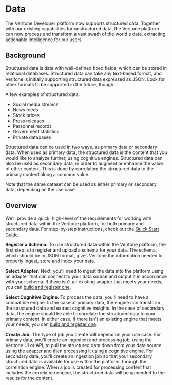 # Data

The Veritone Developer platform now supports structured data. Together with our existing capabilities for unstructured data, the Veritone platform can now process and transform a vast swath of the world's data, extracting actionable intelligence for our users.

## Background

Structured data is data with well-defined fixed fields, which can be stored in relational databases. Structured data can take any text-based format, and Veritone is initially supporting structured data expressed as JSON. Look for other formats to be supported in the future, though.

A few examples of structured data:
* Social media streams
* News feeds
* Stock prices
* Press releases
* Personnel records
* Government statistics
* Private databases

Structured data can be used in two ways, as primary data or secondary data. When used as primary data, the structured data is the content that you would like to analyze further, using cognitive engines. Structured data can also be used as secondary data, in order to augment or enhance the value of other content. This is done by correlating the structured data to the primary content along a common value.

Note that the same dataset can be used as either primary or secondary data, depending on the use case.


## Overview

We'll provide a quick, high-level of the requirements for working with structured data within the Veritone platform, for both primary and secondary data. For step-by-step instructions, check out the [Quick Start Guide](/data/quick-start).

**Register a Schema:** To use structured data within the Veritone platform, the first step is to register and upload a schema for your data. The schema, which should be in JSON format, gives Veritone the information needed to properly ingest, store and index your data.

**Select Adapter:** Next, you'll need to ingest the data into the platform using an adapter that can connect to your data source and output it in accordance with your schema. If there isn't an existing adapter that meets your needs, you can [build and register one](/engines/quick-start).

**Select Cognitive Engine:** To process the data, you'll need to have a compatible engine. In the case of primary data, the engine can transform the structured data and extract cognitive insights. In the case of secondary data, the engine should be able to correlate the structured data to your primary content. In either case, if there isn't an existing engine that meets your needs, you can [build and register one](/engines/quick-start).

**Create Job:** The type of job you create will depend on your use case. For primary data, you'll create an ingestion and processing job, using the Veritone UI or API, to pull the structured data down from your data source using the adapter and then processing it using a cognitive engine. For secondary data, you'll create an ingestion job so that your secondary structured data is available for use within the platform, through the correlation engine. When a job is created for processing content that includes the correlation engine, the structured data will be appended to the results for the content.
